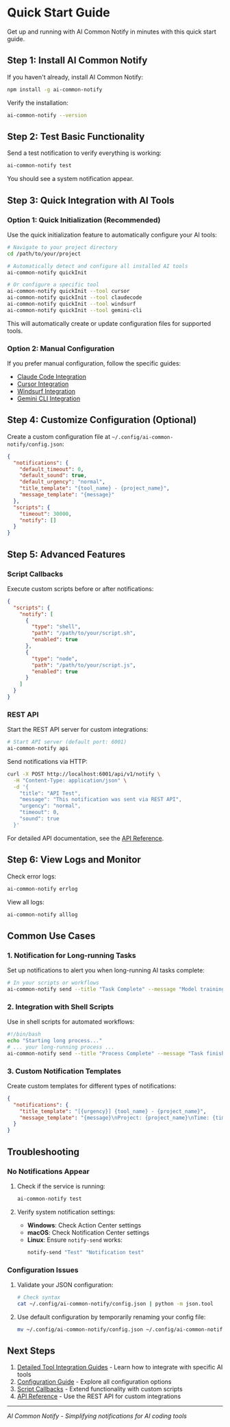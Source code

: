 # Quick Start Guide

Get up and running with AI Common Notify in minutes with this quick start guide.

## Step 1: Install AI Common Notify

If you haven't already, install AI Common Notify:

```bash
npm install -g ai-common-notify
```

Verify the installation:

```bash
ai-common-notify --version
```

## Step 2: Test Basic Functionality

Send a test notification to verify everything is working:

```bash
ai-common-notify test
```

You should see a system notification appear.

## Step 3: Quick Integration with AI Tools

### Option 1: Quick Initialization (Recommended)

Use the quick initialization feature to automatically configure your AI tools:

```bash
# Navigate to your project directory
cd /path/to/your/project

# Automatically detect and configure all installed AI tools
ai-common-notify quickInit

# Or configure a specific tool
ai-common-notify quickInit --tool cursor
ai-common-notify quickInit --tool claudecode
ai-common-notify quickInit --tool windsurf
ai-common-notify quickInit --tool gemini-cli
```

This will automatically create or update configuration files for supported tools.

### Option 2: Manual Configuration

If you prefer manual configuration, follow the specific guides:
- [Claude Code Integration](../integrations/claude-code.md)
- [Cursor Integration](../integrations/cursor.md)
- [Windsurf Integration](../integrations/windsurf.md)
- [Gemini CLI Integration](../integrations/gemini-cli.md)

## Step 4: Customize Configuration (Optional)

Create a custom configuration file at `~/.config/ai-common-notify/config.json`:

```json
{
  "notifications": {
    "default_timeout": 0,
    "default_sound": true,
    "default_urgency": "normal",
    "title_template": "{tool_name} - {project_name}",
    "message_template": "{message}"
  },
  "scripts": {
    "timeout": 30000,
    "notify": []
  }
}
```

## Step 5: Advanced Features

### Script Callbacks

Execute custom scripts before or after notifications:

```json
{
  "scripts": {
    "notify": [
      {
        "type": "shell",
        "path": "/path/to/your/script.sh",
        "enabled": true
      },
      {
        "type": "node",
        "path": "/path/to/your/script.js",
        "enabled": true
      }
    ]
  }
}
```

### REST API

Start the REST API server for custom integrations:

```bash
# Start API server (default port: 6001)
ai-common-notify api
```

Send notifications via HTTP:

```bash
curl -X POST http://localhost:6001/api/v1/notify \
  -H "Content-Type: application/json" \
  -d '{
    "title": "API Test",
    "message": "This notification was sent via REST API",
    "urgency": "normal",
    "timeout": 0,
    "sound": true
  }'
```

For detailed API documentation, see the [API Reference](../advanced/api.md).

## Step 6: View Logs and Monitor

Check error logs:

```bash
ai-common-notify errlog
```

View all logs:

```bash
ai-common-notify alllog
```

## Common Use Cases

### 1. Notification for Long-running Tasks

Set up notifications to alert you when long-running AI tasks complete:

```bash
# In your scripts or workflows
ai-common-notify send --title "Task Complete" --message "Model training finished"
```

### 2. Integration with Shell Scripts

Use in shell scripts for automated workflows:

```bash
#!/bin/bash
echo "Starting long process..."
# ... your long-running process ...
ai-common-notify send --title "Process Complete" --message "Task finished successfully"
```

### 3. Custom Notification Templates

Create custom templates for different types of notifications:

```json
{
  "notifications": {
    "title_template": "[{urgency}] {tool_name} - {project_name}",
    "message_template": "{message}\nProject: {project_name}\nTime: {timestamp}"
  }
}
```

## Troubleshooting

### No Notifications Appear

1. Check if the service is running:
   ```bash
   ai-common-notify test
   ```

2. Verify system notification settings:
   - **Windows**: Check Action Center settings
   - **macOS**: Check Notification Center settings
   - **Linux**: Ensure `notify-send` works:
     ```bash
     notify-send "Test" "Notification test"
     ```

### Configuration Issues

1. Validate your JSON configuration:
   ```bash
   # Check syntax
   cat ~/.config/ai-common-notify/config.json | python -m json.tool
   ```

2. Use default configuration by temporarily renaming your config file:
   ```bash
   mv ~/.config/ai-common-notify/config.json ~/.config/ai-common-notify/config.json.backup
   ```

## Next Steps

1. [Detailed Tool Integration Guides](../integrations/) - Learn how to integrate with specific AI tools
2. [Configuration Guide](../configuration/configuration.md) - Explore all configuration options
3. [Script Callbacks](../configuration/script-callbacks.md) - Extend functionality with custom scripts
4. [API Reference](../advanced/api.md) - Use the REST API for custom integrations

---
*AI Common Notify - Simplifying notifications for AI coding tools*